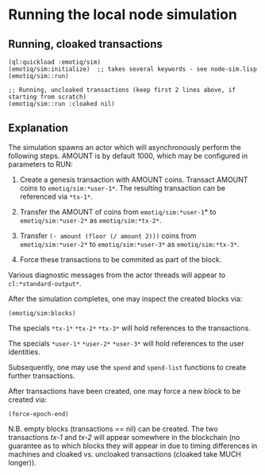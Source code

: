 # Running the local node simulation

## Running, cloaked transactions
    
    (ql:quickload :emotiq/sim)
    (emotiq/sim:initialize)  ;; takes several keywords - see node-sim.lisp
    (emotiq/sim::run)

	;; Running, uncloaked transactions (keep first 2 lines above, if starting from scratch)
    (emotiq/sim::run :cloaked nil)
    
## Explanation    
    
The simulation spawns an actor which will asynchronously perform
the following steps.  AMOUNT is by default 1000, which may be
configured in parameters to RUN:

  1.  Create a genesis transaction with AMOUNT coins.  Transact AMOUNT
      coins to `emotiq/sim:*user-1*`.  The resulting transaction can be referenced
      via `*tx-1*`.

  2.  Transfer the AMOUNT of coins from `emotiq/sim:*user-1`* to 
      `emotiq/sim:*user-2*` as `emotiq/sim:*tx-2*`.

  3.  Transfer `(- amount (floor (/ amount 2)))` coins from `emotiq/sim:*user-2*` to
      `emotiq/sim:*user-3*` as `emotiq/sim:*tx-3*`.
  
  4.  Force these transactions to be commited as part of the block.
  
Various diagnostic messages from the actor threads will 
appear to `cl:*standard-output*`.

After the simulation completes, one may inspect the created blocks
via:

    (emotiq/sim:blocks)
    
The specials `*tx-1*` `*tx-2*` `*tx-3*` will hold references to the
transactions.

The specials `*user-1*` `*user-2*` `*user-3*` will hold references to the
user identities.

Subsequently, one may use the `spend` and `spend-list` functions to
create further transactions.  

After transactions have been created, one may force a new block to be
created via:

    (force-epoch-end)

N.B. empty blocks (transactions == nil) can be created.  The two transactions
*tx-1* and *tx-2* will appear somewhere in the blockchain (no guarantee as to which
blocks they will appear in due to timing differences in machines and cloaked vs.
uncloaked transactions (cloaked take MUCH longer)).
    
    



